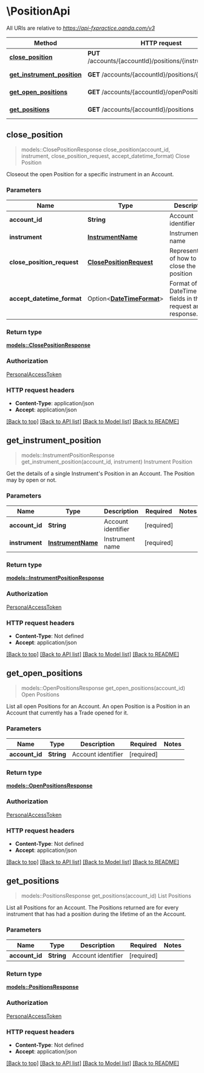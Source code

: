 # \PositionApi

All URIs are relative to *https://api-fxpractice.oanda.com/v3*

Method | HTTP request | Description
------------- | ------------- | -------------
[**close_position**](PositionApi.md#close_position) | **PUT** /accounts/{accountId}/positions/{instrument}/close | Close Position
[**get_instrument_position**](PositionApi.md#get_instrument_position) | **GET** /accounts/{accountId}/positions/{instrument} | Instrument Position
[**get_open_positions**](PositionApi.md#get_open_positions) | **GET** /accounts/{accountId}/openPositions | Open Positions
[**get_positions**](PositionApi.md#get_positions) | **GET** /accounts/{accountId}/positions | List Positions



## close_position

> models::ClosePositionResponse close_position(account_id, instrument, close_position_request, accept_datetime_format)
Close Position

Closeout the open Position for a specific instrument in an Account.

### Parameters


Name | Type | Description  | Required | Notes
------------- | ------------- | ------------- | ------------- | -------------
**account_id** | **String** | Account identifier | [required] |
**instrument** | [**InstrumentName**](.md) | Instrument name | [required] |
**close_position_request** | [**ClosePositionRequest**](ClosePositionRequest.md) | Representation of how to close the position | [required] |
**accept_datetime_format** | Option<[**DateTimeFormat**](.md)> | Format of DateTime fields in the request and response. |  |

### Return type

[**models::ClosePositionResponse**](ClosePositionResponse.md)

### Authorization

[PersonalAccessToken](../README.md#PersonalAccessToken)

### HTTP request headers

- **Content-Type**: application/json
- **Accept**: application/json

[[Back to top]](#) [[Back to API list]](../README.md#documentation-for-api-endpoints) [[Back to Model list]](../README.md#documentation-for-models) [[Back to README]](../README.md)


## get_instrument_position

> models::InstrumentPositionResponse get_instrument_position(account_id, instrument)
Instrument Position

Get the details of a single Instrument's Position in an Account. The Position may by open or not.

### Parameters


Name | Type | Description  | Required | Notes
------------- | ------------- | ------------- | ------------- | -------------
**account_id** | **String** | Account identifier | [required] |
**instrument** | [**InstrumentName**](.md) | Instrument name | [required] |

### Return type

[**models::InstrumentPositionResponse**](InstrumentPositionResponse.md)

### Authorization

[PersonalAccessToken](../README.md#PersonalAccessToken)

### HTTP request headers

- **Content-Type**: Not defined
- **Accept**: application/json

[[Back to top]](#) [[Back to API list]](../README.md#documentation-for-api-endpoints) [[Back to Model list]](../README.md#documentation-for-models) [[Back to README]](../README.md)


## get_open_positions

> models::OpenPositionsResponse get_open_positions(account_id)
Open Positions

List all open Positions for an Account. An open Position is a Position in an Account that currently has a Trade opened for it.

### Parameters


Name | Type | Description  | Required | Notes
------------- | ------------- | ------------- | ------------- | -------------
**account_id** | **String** | Account identifier | [required] |

### Return type

[**models::OpenPositionsResponse**](OpenPositionsResponse.md)

### Authorization

[PersonalAccessToken](../README.md#PersonalAccessToken)

### HTTP request headers

- **Content-Type**: Not defined
- **Accept**: application/json

[[Back to top]](#) [[Back to API list]](../README.md#documentation-for-api-endpoints) [[Back to Model list]](../README.md#documentation-for-models) [[Back to README]](../README.md)


## get_positions

> models::PositionsResponse get_positions(account_id)
List Positions

List all Positions for an Account. The Positions returned are for every instrument that has had a position during the lifetime of an the Account.

### Parameters


Name | Type | Description  | Required | Notes
------------- | ------------- | ------------- | ------------- | -------------
**account_id** | **String** | Account identifier | [required] |

### Return type

[**models::PositionsResponse**](PositionsResponse.md)

### Authorization

[PersonalAccessToken](../README.md#PersonalAccessToken)

### HTTP request headers

- **Content-Type**: Not defined
- **Accept**: application/json

[[Back to top]](#) [[Back to API list]](../README.md#documentation-for-api-endpoints) [[Back to Model list]](../README.md#documentation-for-models) [[Back to README]](../README.md)

